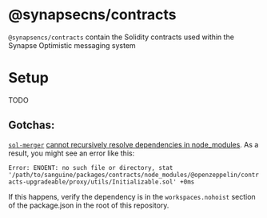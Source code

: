 # @synapsecns/contracts


`@synapsencs/contracts` contain the Solidity contracts used within the Synapse Optimistic messaging system

# Setup

TODO

## Gotchas:

[`sol-merger`](https://github.com/RyuuGan/sol-merger) [cannot recursively resolve dependencies in node_modules](https://github.com/RyuuGan/sol-merger/issues/58). As a result, you might see an error like this:

``
Error: ENOENT: no such file or directory, stat '/path/to/sanguine/packages/contracts/node_modules/@openzeppelin/contracts-upgradeable/proxy/utils/Initializable.sol' +0ms
``

If this happens, verify the dependency is in the `workspaces.nohoist` section of the package.json in the root of this repository.

